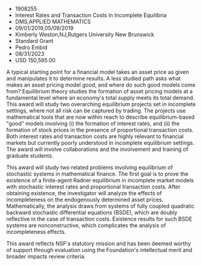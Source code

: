 
* 1908255
* Interest Rates and Transaction Costs in Incomplete Equilibria
* DMS,APPLIED MATHEMATICS
* 09/01/2019,05/09/2019
* Kimberly Weston,NJ,Rutgers University New Brunswick
* Standard Grant
* Pedro Embid
* 08/31/2023
* USD 150,595.00

A typical starting point for a financial model takes an asset price as given and
manipulates it to determine results. A less studied path asks what makes an
asset pricing model good, and where do such good models come from? Equilibrium
theory studies the formation of asset pricing models at a fundamental level
where an economy's total supply meets its total demand. This award will study
two overarching equilibrium projects set in incomplete settings, where not all
risk can be captured by trading. The projects use mathematical tools that are
now within reach to describe equilibrium-based "good" models involving (i) the
formation of interest rates, and (ii) the formation of stock prices in the
presence of proportional transaction costs. Both interest rates and transaction
costs are highly relevant to financial markets but currently poorly understood
in incomplete equilibrium settings. The award will involve collaborations and
the involvement and training of graduate students.

This award will study two related problems involving equilibrium of stochastic
systems in mathematical finance. The first goal is to prove the existence of a
finite-agent Radner equilibrium in incomplete market models with stochastic
interest rates and proportional transaction costs. After obtaining existence,
the investigator will analyze the effects of incompleteness on the endogenously
determined asset prices. Mathematically, the analysis draws from systems of
fully coupled quadratic backward stochastic differential equations (BSDE), which
are doubly reflective in the case of transaction costs. Existence results for
such BSDE systems are nonconstructive, which complicates the analysis of
incompleteness effects.

This award reflects NSF's statutory mission and has been deemed worthy of
support through evaluation using the Foundation's intellectual merit and broader
impacts review criteria.
